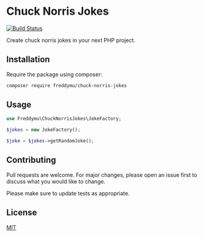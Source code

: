 # Chuck Norris Jokes

[![Build Status](https://travis-ci.org/freddymu/chuck-norris-jokes.svg?branch=main)](https://travis-ci.org/freddymu/chuck-norris-jokes)

Create chuck norris jokes in your next PHP project.

## Installation

Require the package using composer:

```bash
composer require freddymu/chuck-norris-jokes
```

## Usage

```php
use Freddymu\ChuckNorrisJokes\JokeFactory;

$jokes = new JokeFactory();

$joke = $jokes->getRandomJoke();
```

## Contributing
Pull requests are welcome. For major changes, please open an issue first to discuss what you would like to change.

Please make sure to update tests as appropriate.

## License
[MIT](./LICENSE.md)

